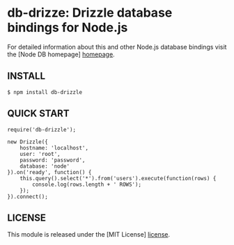 # db-drizze: Drizzle database bindings for Node.js #

For detailed information about this and other Node.js
database bindings visit the [Node DB homepage] [homepage].

## INSTALL ##

    $ npm install db-drizzle

## QUICK START ##

    require('db-drizzle');

    new Drizzle({
        hostname: 'localhost',
        user: 'root',
        password: 'password',
        database: 'node'
    }).on('ready', function() {
        this.query().select('*').from('users').execute(function(rows) {
            console.log(rows.length + ' ROWS');
        });
    }).connect();

## LICENSE ##

This module is released under the [MIT License] [license].

[homepage]: http://nodejsdb.org
[license]: http://www.opensource.org/licenses/mit-license.php
